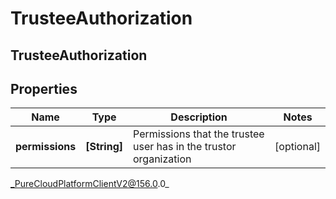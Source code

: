 # TrusteeAuthorization

## TrusteeAuthorization

## Properties

|Name | Type | Description | Notes|
|------------ | ------------- | ------------- | -------------|
| **permissions** | **[String]** | Permissions that the trustee user has in the trustor organization | [optional] |



_PureCloudPlatformClientV2@156.0.0_
